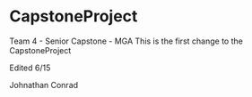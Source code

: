 # CapstoneProject
Team 4 - Senior Capstone - MGA
This is the first change to the CapstoneProject

Edited 6/15

Johnathan Conrad
